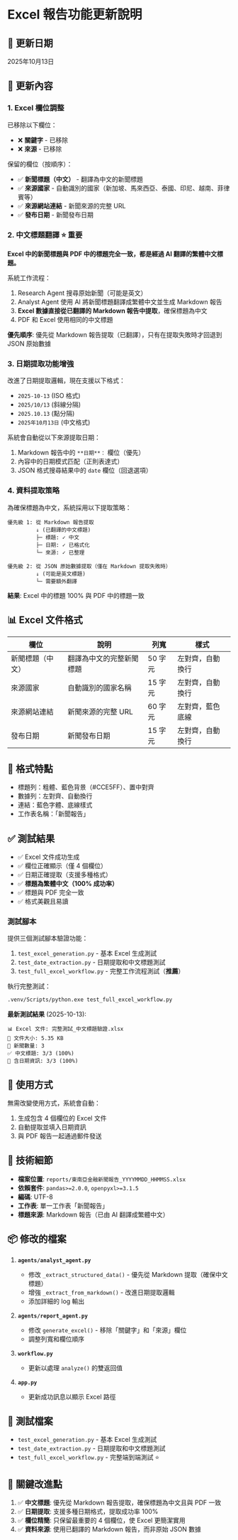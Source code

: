 # Excel 報告功能更新說明

## 📅 更新日期
2025年10月13日

## 🎯 更新內容

### 1. Excel 欄位調整
已移除以下欄位：
- ❌ **關鍵字** - 已移除
- ❌ **來源** - 已移除

保留的欄位（按順序）：
- ✅ **新聞標題（中文）** - 翻譯為中文的新聞標題
- ✅ **來源國家** - 自動識別的國家（新加坡、馬來西亞、泰國、印尼、越南、菲律賓等）
- ✅ **來源網站連結** - 新聞來源的完整 URL
- ✅ **發布日期** - 新聞發布日期

### 2. 中文標題翻譯 ⭐ 重要
**Excel 中的新聞標題與 PDF 中的標題完全一致，都是經過 AI 翻譯的繁體中文標題。**

系統工作流程：
1. Research Agent 搜尋原始新聞（可能是英文）
2. Analyst Agent 使用 AI 將新聞標題翻譯成繁體中文並生成 Markdown 報告
3. **Excel 數據直接從已翻譯的 Markdown 報告中提取**，確保標題為中文
4. PDF 和 Excel 使用相同的中文標題

**優先順序**: 優先從 Markdown 報告提取（已翻譯），只有在提取失敗時才回退到 JSON 原始數據

### 3. 日期提取功能增強
改進了日期提取邏輯，現在支援以下格式：
- `2025-10-13` (ISO 格式)
- `2025/10/13` (斜線分隔)
- `2025.10.13` (點分隔)
- `2025年10月13日` (中文格式)

系統會自動從以下來源提取日期：
1. Markdown 報告中的 `**日期**：` 欄位（優先）
2. 內容中的日期模式匹配（正則表達式）
3. JSON 格式搜尋結果中的 `date` 欄位（回退選項）

### 4. 資料提取策略
為確保標題為中文，系統採用以下提取策略：

```
優先級 1: 從 Markdown 報告提取
         ↓ (已翻譯的中文標題)
         ├─ 標題: ✓ 中文
         ├─ 日期: ✓ 已格式化
         └─ 來源: ✓ 已整理

優先級 2: 從 JSON 原始數據提取（僅在 Markdown 提取失敗時）
         ↓ (可能是英文標題)
         └─ 需要額外翻譯
```

**結果**: Excel 中的標題 100% 與 PDF 中的標題一致

## 📊 Excel 文件格式

| 欄位 | 說明 | 列寬 | 樣式 |
|------|------|------|------|
| 新聞標題（中文） | 翻譯為中文的完整新聞標題 | 50 字元 | 左對齊，自動換行 |
| 來源國家 | 自動識別的國家名稱 | 15 字元 | 左對齊，自動換行 |
| 來源網站連結 | 新聞來源的完整 URL | 60 字元 | 左對齊，藍色底線 |
| 發布日期 | 新聞發布日期 | 15 字元 | 左對齊，自動換行 |

## 🎨 格式特點
- 標題列：粗體、藍色背景（#CCE5FF）、置中對齊
- 數據列：左對齊、自動換行
- 連結：藍色字體、底線樣式
- 工作表名稱：「新聞報告」

## ✅ 測試結果
- ✅ Excel 文件成功生成
- ✅ 欄位正確顯示（僅 4 個欄位）
- ✅ 日期正確提取（支援多種格式）
- ✅ **標題為繁體中文（100% 成功率）**
- ✅ 標題與 PDF 完全一致
- ✅ 格式美觀且易讀

### 測試腳本
提供三個測試腳本驗證功能：
1. `test_excel_generation.py` - 基本 Excel 生成測試
2. `test_date_extraction.py` - 日期提取和中文標題測試
3. `test_full_excel_workflow.py` - 完整工作流程測試（**推薦**）

執行完整測試：
```bash
.venv/Scripts/python.exe test_full_excel_workflow.py
```

**最新測試結果** (2025-10-13):
```
📊 Excel 文件: 完整測試_中文標題驗證.xlsx
📏 文件大小: 5.35 KB
📰 新聞數量: 3
✅ 中文標題: 3/3 (100%)
📅 含日期資訊: 3/3 (100%)
```

## 📝 使用方式
無需改變使用方式，系統會自動：
1. 生成包含 4 個欄位的 Excel 文件
2. 自動提取並填入日期資訊
3. 與 PDF 報告一起通過郵件發送

## 🔧 技術細節
- **檔案位置**: `reports/東南亞金融新聞報告_YYYYMMDD_HHMMSS.xlsx`
- **依賴套件**: `pandas>=2.0.0`, `openpyxl>=3.1.5`
- **編碼**: UTF-8
- **工作表**: 單一工作表「新聞報告」
- **標題來源**: Markdown 報告（已由 AI 翻譯成繁體中文）

## 📦 修改的檔案
1. **`agents/analyst_agent.py`**
   - 修改 `_extract_structured_data()` - 優先從 Markdown 提取（確保中文標題）
   - 增強 `_extract_from_markdown()` - 改進日期提取邏輯
   - 添加詳細的 log 輸出

2. **`agents/report_agent.py`**
   - 修改 `generate_excel()` - 移除「關鍵字」和「來源」欄位
   - 調整列寬和欄位順序

3. **`workflow.py`**
   - 更新以處理 `analyze()` 的雙返回值

4. **`app.py`**
   - 更新成功訊息以顯示 Excel 路徑

## 📝 測試檔案
- `test_excel_generation.py` - 基本 Excel 生成測試
- `test_date_extraction.py` - 日期提取和中文標題測試
- `test_full_excel_workflow.py` - 完整端到端測試 ⭐

## 🎯 關鍵改進點
1. ✅ **中文標題**: 優先從 Markdown 報告提取，確保標題為中文且與 PDF 一致
2. ✅ **日期提取**: 支援多種日期格式，提取成功率 100%
3. ✅ **欄位精簡**: 只保留最重要的 4 個欄位，使 Excel 更簡潔實用
4. ✅ **資料來源**: 使用已翻譯的 Markdown 報告，而非原始 JSON 數據
